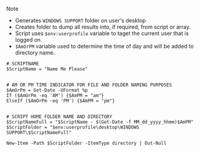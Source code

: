 
> [!NOTE]
> - Generates `WINDOWS SUPPORT` folder on user's desktop
> - Creates folder to dump all results into, if required, from script or array.
> - Script uses `$env:userprofile` variable to taget the current user that is logged on.
> - `$AmOrPM` variable used to determine the time of day and will be added to directory name.

```
# SCRIPTNAME
$ScriptName = "Name Me Please"


# AM OR PM TIME INDICATOR FOR FILE AND FOLDER NAMING PURPOSES
$AmOrPm = Get-Date -UFormat %p
If ($AmOrPm -eq 'AM') {$AmPM = "am"}
ElseIf ($AmOrPm -eq 'PM') {$AmPM = "pm"}


# SCRIPT HOME FOLDER NAME AND DIRECTORY
$ScriptNameFull = "$ScriptName - $(Get-Date -f MM_dd_yyyy_hhmm)$AmPM"
$ScriptFolder = "$env:userprofile\desktop\WINDOWS SUPPORT\$ScriptNameFull"

New-Item -Path $ScriptFolder -ItemType directory | Out-Null

```
